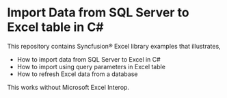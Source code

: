 # Import Data from SQL Server to Excel table in C#

This repository contains Syncfusion&reg; Excel library examples that illustrates,

* How to import data from SQL Server to Excel in C#
* How to import using query parameters in Excel table
* How to refresh Excel data from a database

This works without Microsoft Excel Interop.
